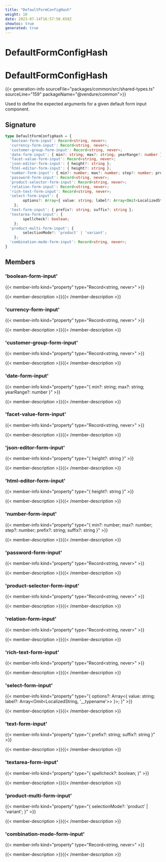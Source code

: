 ```yaml
---
title: "DefaultFormConfigHash"
weight: 10
date: 2023-07-14T16:57:50.658Z
showtoc: true
generated: true
---
```

<!-- This file was generated from the Vendure source. Do not modify. Instead, re-run the "docs:build" script -->

# DefaultFormConfigHash
<div class="symbol">


# DefaultFormConfigHash

{{< generation-info sourceFile="packages/common/src/shared-types.ts" sourceLine="159" packageName="@vendure/common">}}

Used to define the expected arguments for a given default form input component.

## Signature

```TypeScript
type DefaultFormConfigHash = {
  'boolean-form-input': Record<string, never>;
  'currency-form-input': Record<string, never>;
  'customer-group-form-input': Record<string, never>;
  'date-form-input': { min?: string; max?: string; yearRange?: number };
  'facet-value-form-input': Record<string, never>;
  'json-editor-form-input': { height?: string };
  'html-editor-form-input': { height?: string };
  'number-form-input': { min?: number; max?: number; step?: number; prefix?: string; suffix?: string };
  'password-form-input': Record<string, never>;
  'product-selector-form-input': Record<string, never>;
  'relation-form-input': Record<string, never>;
  'rich-text-form-input': Record<string, never>;
  'select-form-input': {
        options?: Array<{ value: string; label?: Array<Omit<LocalizedString, '__typename'>> }>;
    };
  'text-form-input': { prefix?: string; suffix?: string };
  'textarea-form-input': {
        spellcheck?: boolean;
    };
  'product-multi-form-input': {
        selectionMode?: 'product' | 'variant';
    };
  'combination-mode-form-input': Record<string, never>;
}
```
## Members

### 'boolean-form-input'

{{< member-info kind="property" type="Record&#60;string, never&#62;"  >}}

{{< member-description >}}{{< /member-description >}}

### 'currency-form-input'

{{< member-info kind="property" type="Record&#60;string, never&#62;"  >}}

{{< member-description >}}{{< /member-description >}}

### 'customer-group-form-input'

{{< member-info kind="property" type="Record&#60;string, never&#62;"  >}}

{{< member-description >}}{{< /member-description >}}

### 'date-form-input'

{{< member-info kind="property" type="{ min?: string; max?: string; yearRange?: number }"  >}}

{{< member-description >}}{{< /member-description >}}

### 'facet-value-form-input'

{{< member-info kind="property" type="Record&#60;string, never&#62;"  >}}

{{< member-description >}}{{< /member-description >}}

### 'json-editor-form-input'

{{< member-info kind="property" type="{ height?: string }"  >}}

{{< member-description >}}{{< /member-description >}}

### 'html-editor-form-input'

{{< member-info kind="property" type="{ height?: string }"  >}}

{{< member-description >}}{{< /member-description >}}

### 'number-form-input'

{{< member-info kind="property" type="{ min?: number; max?: number; step?: number; prefix?: string; suffix?: string }"  >}}

{{< member-description >}}{{< /member-description >}}

### 'password-form-input'

{{< member-info kind="property" type="Record&#60;string, never&#62;"  >}}

{{< member-description >}}{{< /member-description >}}

### 'product-selector-form-input'

{{< member-info kind="property" type="Record&#60;string, never&#62;"  >}}

{{< member-description >}}{{< /member-description >}}

### 'relation-form-input'

{{< member-info kind="property" type="Record&#60;string, never&#62;"  >}}

{{< member-description >}}{{< /member-description >}}

### 'rich-text-form-input'

{{< member-info kind="property" type="Record&#60;string, never&#62;"  >}}

{{< member-description >}}{{< /member-description >}}

### 'select-form-input'

{{< member-info kind="property" type="{         options?: Array&#60;{ value: string; label?: Array&#60;Omit&#60;LocalizedString, '__typename'&#62;&#62; }&#62;;     }"  >}}

{{< member-description >}}{{< /member-description >}}

### 'text-form-input'

{{< member-info kind="property" type="{ prefix?: string; suffix?: string }"  >}}

{{< member-description >}}{{< /member-description >}}

### 'textarea-form-input'

{{< member-info kind="property" type="{         spellcheck?: boolean;     }"  >}}

{{< member-description >}}{{< /member-description >}}

### 'product-multi-form-input'

{{< member-info kind="property" type="{         selectionMode?: 'product' | 'variant';     }"  >}}

{{< member-description >}}{{< /member-description >}}

### 'combination-mode-form-input'

{{< member-info kind="property" type="Record&#60;string, never&#62;"  >}}

{{< member-description >}}{{< /member-description >}}


</div>
